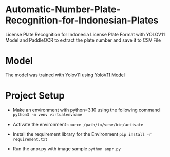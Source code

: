 # Automatic-Number-Plate-Recognition-for-Indonesian-Plates
License Plate Recognition for Indonesia License Plate Format with YOLOV11 Model and PaddleOCR to extract the plate number and save it to CSV File

# Model
The model was trained with Yolov11 using [YoloV11 Model]([https://github.com/egier-outdoor](https://universe.roboflow.com/roboflow-universe-projects/license-plate-recognition-rxg4e/dataset/4))

# Project Setup
- Make an environment with python=3.10 using the following command
  `python3 -m venv virtualenvname`
  
- Activate the environment
  `source /path/to/venv/bin/activate`
  
- Install the requirement library for the Environment
  `pip install -r requirement.txt`
  
- Run the anpr.py with image sample
  `python anpr.py`
  
